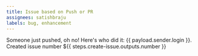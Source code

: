```yaml
---
title: Issue based on Push or PR
assignees: satishbraju
labels: bug, enhancement
---
```

Someone just pushed, oh no! Here's who did it: {{ payload.sender.login }}.
Created issue number ${{ steps.create-issue.outputs.number }}